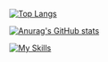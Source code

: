 [![Top Langs](https://github-readme-stats.vercel.app/api/top-langs/?username=sauhits&layout=compact&theme=highcontrast)](https://github.com/anuraghazra/github-readme-stats)

[![Anurag's GitHub stats](https://github-readme-stats.vercel.app/api?username=sauhits&theme=highcontrast&show_icons=true)](https://github.com/anuraghazra/github-readme-stats)

[![My Skills](https://skillicons.dev/icons?i=java,html,css)](https://skillicons.dev)
